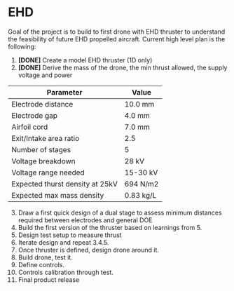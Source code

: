 # EHD
Goal of the project is to build to first drone with EHD thruster to understand the feasibility of future EHD propelled aircraft.
Current high level plan is the following:
1. **[DONE]** Create a model EHD thruster (1D only)
2. **[DONE]** Derive the mass of the drone, the min thrust allowed, the supply voltage and power

| Parameter                       | Value     |
| ------------------------------- | --------- |
| Electrode distance              | 10.0 mm   |
| Electrode gap                   | 4.0 mm    |
| Airfoil cord                    | 7.0 mm    |
| Exit/Intake area ratio          | 2.5       |
| Number of stages                | 5         |
| Voltage breakdown               | 28 kV     |
| Voltage range needed            | 15-30 kV  |
| Expected thurst density at 25kV | 694 N/m2  |
| Expected max mass density       | 0.83 kg/L |

3. Draw a first quick design of a dual stage to assess minimum distances required between electrodes and general DOE
5. Build the first version of the thruster based on learnings from 5.
6. Design test setup to measure thrust
7. Iterate design and repeat 3.4.5.
8. Once thruster is defined, design drone around it.
9. Build drone, test it.
10. Define controls.
11. Controls calibration through test.
12. Final product release
